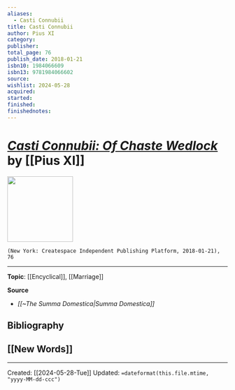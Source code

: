 ```yaml
---
aliases:
  - Casti Connubii
title: Casti Connubii
author: Pius XI
category: 
publisher: 
total_page: 76
publish_date: 2018-01-21
isbn10: 1984066609
isbn13: 9781984066602
source: 
wishlist: 2024-05-28
acquired: 
started: 
finished: 
finishednotes:
---
```

# *[Casti Connubii: Of Chaste Wedlock](https://www.vatican.va/content/pius-xi/en/encyclicals/documents/hf_p-xi_enc_19301231_casti-connubii.html)* by [[Pius XI]]

<img src="http://books.google.com/books/content?id=DHopswEACAAJ&printsec=frontcover&img=1&zoom=1&source=gbs_api" width=150>

`(New York: Createspace Independent Publishing Platform, 2018-01-21), 76`



--- 
**Topic**: [[Encyclical]], [[Marriage]]

**Source**
- *[[~The Summa Domestica|Summa Domestica]]*

**Bibliography**
- 
 
**[[New Words]]**
- 

---
Created: [[2024-05-28-Tue]]
Updated: `=dateformat(this.file.mtime, "yyyy-MM-dd-ccc")`